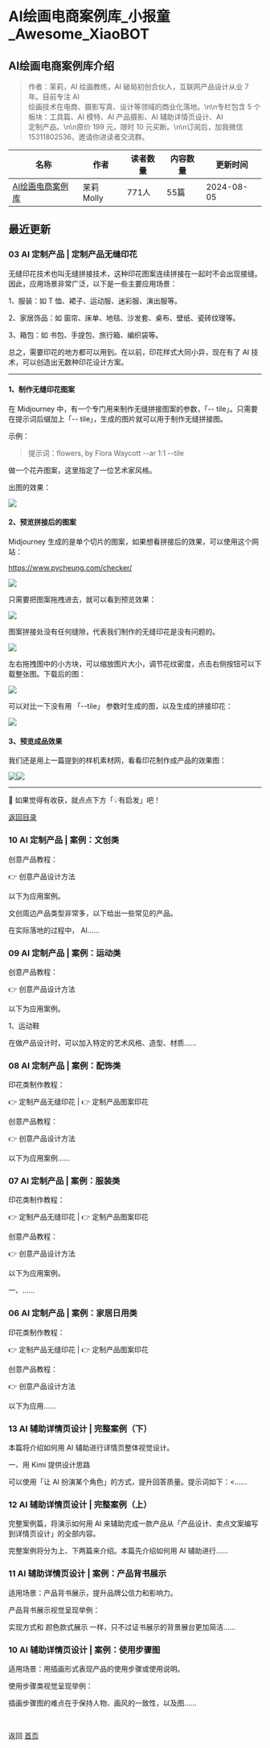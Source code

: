 # AI绘画电商案例库_小报童_Awesome_XiaoBOT

## AI绘画电商案例库介绍
> 作者：茉莉，AI 绘画教练，AI 破局初创合伙人，互联网产品设计从业 7 年。目前专注 AI  
绘画技术在电商、摄影写真、设计等领域的商业化落地。\n\n专栏包含 5 个板块：工具篇、AI 模特、AI 产品摄影、AI 辅助详情页设计、AI  
定制产品。​\n​\n原价 199 元，限时 10 元买断。​\n​\n订阅后，加我微信 15311802536，邀请你进读者交流群。  
  


|名称|作者|读者数量|内容数量|更新时间|
|---|---|---|---|---|
|[AI绘画电商案例库](https://xiaobot.net/p/mollyaihhds?refer=0b133df9-27dc-423b-8101-639049001c13)|茉莉Molly|771人|55篇|2024-08-05|

## 最近更新
### 03 AI 定制产品 | 定制产品无缝印花

无缝印花技术也叫无缝拼接技术，这种印花图案连续拼接在一起时不会出现接缝。因此，应用场景非常广泛，以下是一些主要应用场景：

1、服装：如 T 恤、裙子、运动服、迷彩服、演出服等。

2、家居饰品：如 窗帘、床单、地毯、沙发套、桌布、壁纸、瓷砖纹理等。

3、箱包：如 书包、手提包、旅行箱、编织袋等。

总之，需要印花的地方都可以用到。在以前，印花样式大同小异，现在有了 AI 技术，可以创造出无数种印花设计方案。

* * *

#### 1、制作无缝印花图案

在 Midjourney 中，有一个专门用来制作无缝拼接图案的参数，「-- tile」。只需要在提示词后缀加上「--
tile」，生成的图片就可以用于制作无缝拼接图。

示例：

> 提示词：flowers, by Flora Waycott --ar 1:1 --tile

做一个花卉图案，这里指定了一位艺术家风格。

出图的效果：

![](https://static.xiaobot.net/file/2024-08-05/292516/6c2f44188dab97a2bac8cc5186fbd281.png)

#### 2、预览拼接后的图案

Midjourney 生成的是单个切片的图案，如果想看拼接后的效果，可以使用这个网站：

<https://www.pycheung.com/checker/>

![](https://static.xiaobot.net/file/2024-08-05/292516/752eba6fa4c485faccd62eeadadc91fc.png)

只需要把图案拖拽进去，就可以看到预览效果：

![](https://static.xiaobot.net/file/2024-08-05/292516/deadcefa46a793b7e5cadee3d8c74204.png)

图案拼接处没有任何缝隙，代表我们制作的无缝印花是没有问题的。

![](https://static.xiaobot.net/file/2024-08-05/292516/4851fffedb1a67e31d5ec8ce68d2dd31.png)

左右拖拽图中的小方块，可以缩放图片大小，调节花纹密度，点击右侧按钮可以下载整张图。下载后的图：

![](https://static.xiaobot.net/file/2024-08-05/292516/0af9d5dd149bf5249bf56f9d4c222834.png)

可以对比一下没有用 「--tile」 参数时生成的图，以及生成的拼接印花：

![](https://static.xiaobot.net/file/2024-08-05/292516/dc20adfbe031ae952041da6086f76342.png)

#### 3、预览成品效果

我们还是用上一篇提到的样机素材网，看看印花制作成产品的效果图：

![](https://static.xiaobot.net/file/2024-08-05/292516/20b262297b2178ecf303d9e5eece2e22.png)![](https://static.xiaobot.net/file/2024-08-05/292516/3ec0514c8bf646f6ec5a7ccf044ad3c7.png)

* * *

🤗 如果觉得有收获，就点点下方「💡有启发」吧！

[返回目录](https://xiaobot.net/post/4620d7cb-8b15-477e-97a8-69f6917dbed8)

### 10 AI 定制产品 | 案例：文创类

创意产品教程：

👉 创意产品设计方法

以下为应用案例。

文创周边产品类型非常多，以下给出一些常见的产品。

在实际落地的过程中， AI......

### 09 AI 定制产品 | 案例：运动类

创意产品教程：

👉 创意产品设计方法

以下为应用案例。

1、运动鞋

在做产品设计时，可以加入特定的艺术风格、造型、材质......

### 08 AI 定制产品 | 案例：配饰类

印花类制作教程：

👉 定制产品无缝印花 | 👉 定制产品图案印花

创意产品教程：

👉 创意产品设计方法

以下为应用案例......

### 07 AI 定制产品 | 案例：服装类

印花类制作教程：

👉 定制产品无缝印花 | 👉 定制产品图案印花

创意产品教程：

👉 创意产品设计方法

以下为应用案例。

一、......

### 06 AI 定制产品 | 案例：家居日用类

印花类制作教程：

👉 定制产品无缝印花 | 👉 定制产品图案印花

创意产品教程：

👉 创意产品设计方法

以下为应用......

### 13 AI 辅助详情页设计 | 完整案例（下）

本篇将介绍如何用 AI 辅助进行详情页整体视觉设计。

一、用 Kimi 提供设计思路

可以使用「让 AI 扮演某个角色」的方式，提升回答质量。提示词如下：<......

### 12 AI 辅助详情页设计 | 完整案例（上）

完整案例篇，将演示如何用 AI 来辅助完成一款产品从「产品设计、卖点文案编写到详情页设计」的全部内容。

完整案例将分为上、下两篇来介绍。本篇先介绍如何用 AI 辅助进行......

### 11 AI 辅助详情页设计 | 案例：产品背书展示

适用场景：产品背书展示，提升品牌公信力和影响力。

产品背书展示视觉呈现举例：

实现方式和 颜色款式展示 一样，只不过证书展示的背景展台更加简洁......

### 10 AI 辅助详情页设计 | 案例：使用步骤图

适用场景：用插画形式表现产品的使用步骤或使用说明。

使用步骤类视觉呈现举例：

插画步骤图的难点在于保持人物、画风的一致性，以及图......


<a href="https://github.com/Reno9527/awesome-xiaobot" style="color: white; text-decoration: none;">awesome-xiaobot</a>

返回 [首页](../README.md)

